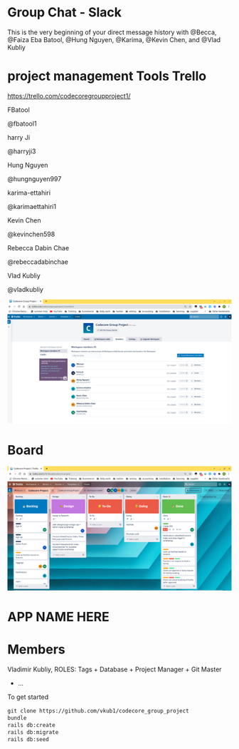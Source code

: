 # Group Chat  - Slack

This is the very beginning of your direct message history with @Becca, @Faiza Eba Batool, @Hung Nguyen, @Karima, @Kevin Chen, and @Vlad Kubliy



# project management   Tools Trello 


https://trello.com/codecoregroupproject1/

FBatool

@fbatool1

harry Ji

@harryji3

Hung Nguyen

@hungnguyen997

karima-ettahiri

@karimaettahiri1

Kevin Chen

@kevinchen598

Rebecca Dabin Chae

@rebeccadabinchae

Vlad Kubliy

@vladkubliy


![Screenshot](https://github.com/harryji168/Pictures/blob/eb59027305d0d6b7ed14b45e7d619f31eb54df51/Screenshot%20from%202021-11-06%2016-37-35.png)

# Board
![Screenshot](https://github.com/harryji168/Pictures/blob/e45f8f1af0b7c188baebe50076e02481e363f756/Screenshot%20from%202021-11-06%2016-43-50.png)




# APP NAME HERE





# Members

Vladimir Kubliy, ROLES: Tags + Database + Project Manager + Git Master  



* ...

To get started
```
git clone https://github.com/vkub1/codecore_group_project
bundle 
rails db:create
rails db:migrate
rails db:seed
```

